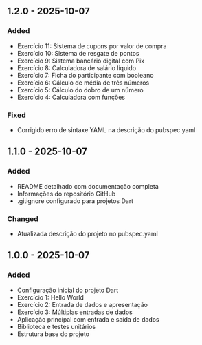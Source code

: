 ## 1.2.0 - 2025-10-07

### Added
- Exercício 11: Sistema de cupons por valor de compra
- Exercício 10: Sistema de resgate de pontos
- Exercício 9: Sistema bancário digital com Pix
- Exercício 8: Calculadora de salário líquido
- Exercício 7: Ficha do participante com booleano
- Exercício 6: Cálculo de média de três números
- Exercício 5: Cálculo do dobro de um número
- Exercício 4: Calculadora com funções

### Fixed
- Corrigido erro de sintaxe YAML na descrição do pubspec.yaml

## 1.1.0 - 2025-10-07

### Added
- README detalhado com documentação completa
- Informações do repositório GitHub
- .gitignore configurado para projetos Dart

### Changed
- Atualizada descrição do projeto no pubspec.yaml

## 1.0.0 - 2025-10-07

### Added
- Configuração inicial do projeto Dart
- Exercício 1: Hello World
- Exercício 2: Entrada de dados e apresentação
- Exercício 3: Múltiplas entradas de dados
- Aplicação principal com entrada e saída de dados
- Biblioteca e testes unitários
- Estrutura base do projeto
